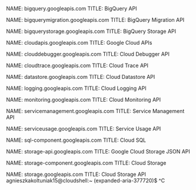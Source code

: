 NAME: bigquery.googleapis.com
TITLE: BigQuery API

NAME: bigquerymigration.googleapis.com
TITLE: BigQuery Migration API

NAME: bigquerystorage.googleapis.com
TITLE: BigQuery Storage API

NAME: cloudapis.googleapis.com
TITLE: Google Cloud APIs

NAME: clouddebugger.googleapis.com
TITLE: Cloud Debugger API

NAME: cloudtrace.googleapis.com
TITLE: Cloud Trace API

NAME: datastore.googleapis.com
TITLE: Cloud Datastore API

NAME: logging.googleapis.com
TITLE: Cloud Logging API

NAME: monitoring.googleapis.com
TITLE: Cloud Monitoring API

NAME: servicemanagement.googleapis.com
TITLE: Service Management API

NAME: serviceusage.googleapis.com
TITLE: Service Usage API

NAME: sql-component.googleapis.com
TITLE: Cloud SQL

NAME: storage-api.googleapis.com
TITLE: Google Cloud Storage JSON API

NAME: storage-component.googleapis.com
TITLE: Cloud Storage

NAME: storage.googleapis.com
TITLE: Cloud Storage API
agnieszkakoltuniak15@cloudshell:~ (expanded-aria-377720)$ ^C